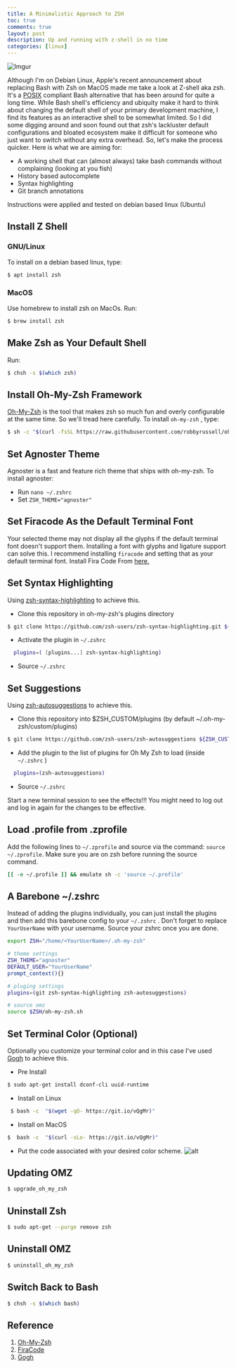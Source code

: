 ```yaml
---
title: A Minimalistic Approach to ZSH
toc: true
comments: true
layout: post
description: Up and running with z-shell in no time
categories: [linux]
---
```


![Imgur](https://imgur.com/OOe4F0e.png)

Although I'm on Debian Linux, Apple's recent announcement about replacing Bash with Zsh on MacOS made me take a look at Z-shell aka zsh. It's a [POSIX](https://en.wikipedia.org/wiki/POSIX) compliant Bash alternative that has been around for quite a long time. While Bash shell's efficiency and ubiquity make it hard to think about changing the default shell of your primary development machine, I find its features as an interactive shell to be somewhat limited. So I did some digging around and soon found out that zsh's lackluster default configurations and bloated ecosystem make it difficult for someone who just want to switch without any extra overhead. So, let's make the process quicker. Here is what we are aiming for:

* A working shell that can (almost always) take bash commands without complaining (looking at you fish)
* History based autocomplete
* Syntax highlighting
* Git branch annotations

Instructions were applied and tested on debian based linux (Ubuntu)

## **Install Z Shell**

### **GNU/Linux**
To install on a debian based linux, type:

``` bash
$ apt install zsh
```

### **MacOS**

Use homebrew to install zsh on MacOs. Run:

``` bash
$ brew install zsh
```

## **Make Zsh as Your Default Shell**

Run:

``` bash
$ chsh -s $(which zsh)
```

## **Install Oh-My-Zsh Framework**

[Oh-My-Zsh](https://github.com/robbyrussell/oh-my-zsh) is the tool that makes zsh so much fun and overly configurable at the same time. So we'll tread here carefully. To install `oh-my-zsh` , type:

``` bash
$ sh -c "$(curl -fsSL https://raw.githubusercontent.com/robbyrussell/oh-my-zsh/master/tools/install.sh)"
```

## **Set Agnoster Theme**

Agnoster is a fast and feature rich theme that ships with oh-my-zsh. To install agnoster:

* Run `nano ~/.zshrc`
* Set `ZSH_THEME="agnoster"`

## **Set Firacode As the Default Terminal Font**

Your selected theme may not display all the glyphs if the default terminal font doesn't support them. Installing a font with glyphs and ligature support can solve this. I recommend installing `firacode` and setting that as your default terminal font. Install Fira Code From [here.](https://github.com/tonsky/FiraCode)

## **Set Syntax Highlighting**

Using [zsh-syntax-highlighting](https://github.com/zsh-users/zsh-syntax-highlighting) to achieve this.

* Clone this repository in oh-my-zsh's plugins directory

``` bash
$ git clone https://github.com/zsh-users/zsh-syntax-highlighting.git ${ZSH_CUSTOM:-~/.oh-my-zsh/custom}/plugins/zsh-syntax-highlighting
  ```

* Activate the plugin in `~/.zshrc`

``` bash
  plugins=( [plugins...] zsh-syntax-highlighting)
  ```

* Source `~/.zshrc`

## **Set Suggestions**

Using [zsh-autosuggestions](https://github.com/zsh-users/zsh-autosuggestions) to achieve this.

* Clone this repository into $ZSH_CUSTOM/plugins (by default ~/.oh-my-zsh/custom/plugins)

``` bash
$ git clone https://github.com/zsh-users/zsh-autosuggestions ${ZSH_CUSTOM:-~/.oh-my-zsh/custom}/plugins/zsh-autosuggestions
  ```

* Add the plugin to the list of plugins for Oh My Zsh to load (inside `~/.zshrc` )

``` bash
  plugins=(zsh-autosuggestions)
  ```

* Source `~/.zshrc`

Start a new terminal session to see the effects!!! You might need to log out and log in again for the changes to be effective.

## **Load .profile from .zprofile**

Add the following lines to `~/.zprofile` and source via the command:
`source ~/.zprofile`. Make sure you are on zsh before running the source command.

``` bash
[[ -e ~/.profile ]] && emulate sh -c 'source ~/.profile'
```

## **A Barebone ~/.zshrc**

Instead of adding the plugins individually, you can just install the plugins and then add this barebone config to your `~/.zshrc` . Don't forget to replace `YourUserName` with your username. Source your zshrc once you are done.

``` bash
export ZSH="/home/<YourUserName>/.oh-my-zsh"

# theme settings
ZSH_THEME="agnoster"
DEFAULT_USER="YourUserName"
prompt_context(){}

# pluging settings
plugins=(git zsh-syntax-highlighting zsh-autosuggestions)

# source omz
source $ZSH/oh-my-zsh.sh
```

## **Set Terminal Color (Optional)**
Optionally you customize your terminal color and in this case I've used [Gogh](http://mayccoll.github.io/Gogh) to achieve this.

  * Pre Install
  ```bash
  $ sudo apt-get install dconf-cli uuid-runtime
  ```
  * Install on Linux
  ```bash
   $ bash -c  "$(wget -qO- https://git.io/vQgMr)"
  ```
  * Install on MacOS
  ```bash
  $  bash -c  "$(curl -sLo- https://git.io/vQgMr)"
  ```

  * Put the code associated with your desired color scheme.
  ![alt](https://raw.githubusercontent.com/Mayccoll/Gogh/master/images/demos/gogh-demo-profile.gif)


## **Updating OMZ**

``` bash
$ upgrade_oh_my_zsh
  ```

## **Uninstall Zsh**

``` bash
$ sudo apt-get --purge remove zsh
```

## **Uninstall OMZ**

``` bash
$ uninstall_oh_my_zsh
```

## **Switch Back to Bash**

``` bash
$ chsh -s $(which bash)
```

## **Reference**
1. [Oh-My-Zsh](https://ohmyz.sh/)
2. [FiraCode](https://github.com/tonsky/FiraCode)
3. [Gogh](https://github.com/Mayccoll/Gogh)
